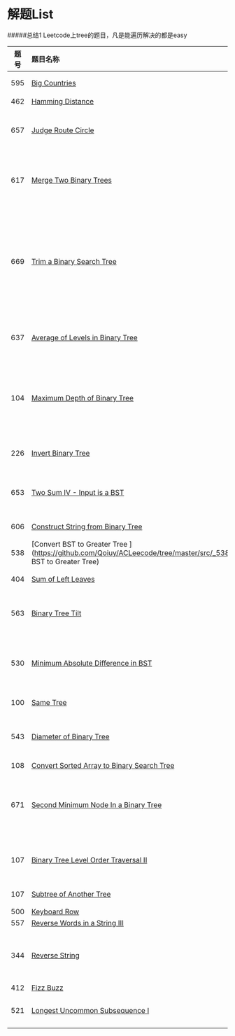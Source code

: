 # 解题List

#####总结1 Leetcode上tree的题目，凡是能遍历解决的都是easy

| 题号 | 题目名称       | 等级 | 语言  |解决程度|是否跟进|
|:-------:|:--------------|:------:|:---------:|:---------:|:---------:|
|595|[Big Countries](https://github.com/Qoiuy/ACLeecode/tree/master/src/_595_Big_Countries)|Easy|SQL|	Accepted|是,没有看到最优解|
|462|[Hamming Distance](https://github.com/Qoiuy/ACLeecode/tree/master/src/_462_Hamming_Distance)|Easy|JAVA|	Accepted|否 已AC|
|657|[Judge Route Circle ](https://github.com/Qoiuy/ACLeecode/tree/master/src/_657_Judge_Route_Circle)|Easy|JAVA|	Accepted|是 看见了一个更好的解法，要经常回顾一下|
|617|[Merge Two Binary Trees ](https://github.com/Qoiuy/ACLeecode/tree/master/src/_617_Merge_Two_Binary_Trees)|Easy|JAVA|	Accepted|6种解决方案，我没有全都实现，以后全部实现它|
|669|[Trim a Binary Search Tree ](https://github.com/Qoiuy/ACLeecode/tree/master/src/_669_Trim_a_Binary_Search_Tree)|Easy|JAVA|	Accepted|这个题的解题思路我看了，但是没有具体编写代码，这道题我感觉更多使用在将一个普通二叉树转换为二叉搜索树|
|637|[Average of Levels in Binary Tree ](https://github.com/Qoiuy/ACLeecode/tree/master/src/_637_Average_of_Levels_in_Binary_Tree)|Easy|JAVA|	Accepted|自己吧非递归的写了。手写~，还有更多解法|
|104|[Maximum Depth of Binary Tree ](https://github.com/Qoiuy/ACLeecode/tree/master/src/_104_Maximum_Depth_of_Binary_Tree)|Easy|JAVA|	Accepted|非递归仿照自己上一道 题  ，递归是网上的代码 google 二叉树深度出的结果|
|226|[Invert Binary Tree ](https://github.com/Qoiuy/ACLeecode/tree/master/src/_226_Invert_Binary_Tree)|Easy|JAVA|	Accepted|自己写的递归，挺容易写的|
|653|[Two Sum IV - Input is a BST ](https://github.com/Qoiuy/ACLeecode/tree/master/src/_653_Two_Sum_IV_-_Input_is_a_BST)|Easy|JAVA|	Accepted|踩过一个坑 浪费了一个多小时。其他的都还好|
|606|[Construct String from Binary Tree ](https://github.com/Qoiuy/ACLeecode/tree/master/src/_606_Construct_String_from_Binary_Tree)|Easy|JAVA|	Accepted|半个小时解决 一次过，|
|538|[Convert BST to Greater Tree ](https://github.com/Qoiuy/ACLeecode/tree/master/src/_538_Convert BST to Greater Tree)|Easy|JAVA|	Accepted|思路正确，一次就过|
|404|[ Sum of Left Leaves](https://github.com/Qoiuy/ACLeecode/tree/master/src/_404_Sum_of_Left_Leaves)|Easy|JAVA|	Accepted|3次才过，题意没有读清|
|563|[ Binary Tree Tilt](https://github.com/Qoiuy/ACLeecode/tree/master/src/_563_Binary_Tree_Tilt)|Easy|JAVA|	Accepted|做题花了半天，题意没读懂是最大的问题|
|530|[ Minimum Absolute Difference in BST ](https://github.com/Qoiuy/ACLeecode/tree/master/src/_530_Minimum_Absolute_Difference_in_BST)|Easy|JAVA|	Accepted|我解题的效率是o2n 我看好多人都使用On解决的|
|100|[ Same Tree](https://github.com/Qoiuy/ACLeecode/tree/master/src/_100_Same_Tree)|Easy|JAVA|	Accepted|效率有更优解|
|543|[  Diameter of Binary Tree](https://github.com/Qoiuy/ACLeecode/tree/master/src/_543_Diameter_of_Binary_Tree)|Easy|JAVA|	Accepted|别人的解题思路。需回头重新看一下|
|108|[ Convert Sorted Array to Binary Search Tree](https://github.com/Qoiuy/ACLeecode/tree/master/src/_108_Convert_Sorted_Array_to_Binary_Search_Tree)|Easy|JAVA|	Accepted|题目不难|
|671|[ Second Minimum Node In a Binary Tree](https://github.com/Qoiuy/ACLeecode/tree/master/src/_671_Second_Minimum_Node_In_a_Binary_Tree)|Easy|JAVA|	Accepted|最开始没看明白题意，后来看明白了，然后终止条件不太好想|
|107|[ Binary Tree Level Order Traversal II](https://github.com/Qoiuy/ACLeecode/tree/master/src/_107_Binary_Tree_Level_Order_Traversal_II)|Easy|JAVA|	Accepted|注意，题目的demo里面有坑，不要使用递归做|
|107|[ Subtree of Another Tree](https://github.com/Qoiuy/ACLeecode/tree/master/src/_572_Subtree_of_Another_Tree)|Easy|JAVA|	Accepted|2次ac 效率差了一些，|
|500|[ 	Keyboard Row   ](https://github.com/Qoiuy/ACLeecode/tree/master/src/_500_Keyboard_Row)|Easy|JAVA|	Accepted||
|557|[ 	Reverse Words in a String III    ](https://github.com/Qoiuy/ACLeecode/tree/master/src/_557_Reverse_Words_in_a_String_III)|Easy|JAVA|	Accepted| |
|344|[ 	Reverse String   ](https://github.com/Qoiuy/ACLeecode/tree/master/src/_344_Reverse_String)|Easy|JAVA|	Accepted| 超时了，然后使用StringBuffer就过了，过了， 过了|
|412|[ 	Fizz Buzz  ](https://github.com/Qoiuy/ACLeecode/tree/master/src/412_Fizz_Buzz)|Easy|JAVA|	Accepted| |
|521|[ 	Longest Uncommon Subsequence I  ](https://github.com/Qoiuy/ACLeecode/tree/master/src/_521_Longest_Uncommon_Subsequence_I)|Easy|JAVA|	Accepted|看见最优解 我真的不知道说啥了 |



